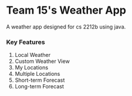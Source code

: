 # Team 15's Weather App

A weather app designed for cs 2212b using java.

### Key Features

1. Local Weather
1. Custom Weather View 
1. My Locations
1. Multiple Locations 
1. Short-term Forecast 
1. Long-term Forecast
